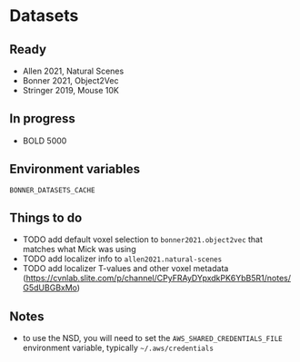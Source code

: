 # Datasets

## Ready

- Allen 2021, Natural Scenes
- Bonner 2021, Object2Vec
- Stringer 2019, Mouse 10K

## In progress

- BOLD 5000

## Environment variables

`BONNER_DATASETS_CACHE`

## Things to do

- TODO add default voxel selection to `bonner2021.object2vec` that matches what Mick was using
- TODO add localizer info to `allen2021.natural-scenes`
- TODO add localizer T-values and other voxel metadata (https://cvnlab.slite.com/p/channel/CPyFRAyDYpxdkPK6YbB5R1/notes/G5dUBGBxMo)

## Notes

- to use the NSD, you will need to set the `AWS_SHARED_CREDENTIALS_FILE` environment variable, typically `~/.aws/credentials`
